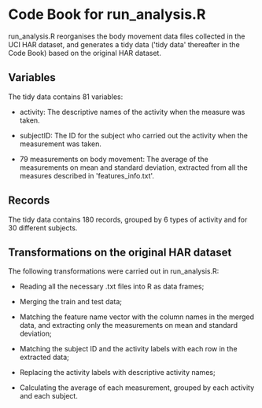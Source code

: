 Code Book for run_analysis.R
===========================================
run_analysis.R reorganises the body movement data files collected in the UCI HAR dataset, and generates a tidy data ('tidy data' thereafter in the Code Book) based on the original HAR dataset.



Variables
--------------
The tidy data contains 81 variables:

- activity: The descriptive names of the activity when the measure was taken.

- subjectID: The ID for the subject who carried out the activity when the measurement was taken.

- 79 measurements on body movement: The average of the measurements on mean and standard deviation, extracted from all the measures described in 'features_info.txt'.


Records
--------------
The tidy data contains 180 records, grouped by 6 types of activity and for 30 different subjects.


Transformations on the original HAR dataset
--------------
The following transformations were carried out in run_analysis.R:

- Reading all the necessary .txt files into R as data frames;

- Merging the train and test data;

- Matching the feature name vector with the column names in the merged data, and extracting only the measurements on mean and standard deviation;

- Matching the subject ID and the activity labels with each row in the extracted data;

- Replacing the activity labels with descriptive activity names;

- Calculating the average of each measurement, grouped by each activity and each subject.

